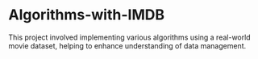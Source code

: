 # Algorithms-with-IMDB
This project involved implementing various algorithms using a real-world movie dataset, helping to enhance understanding of data management.
